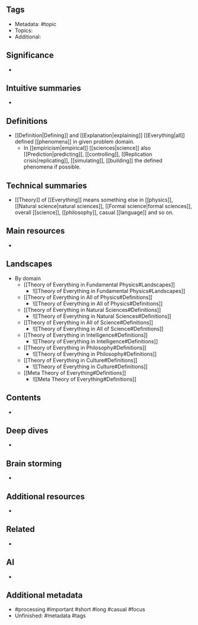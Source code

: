 ## Tags
- Metadata: #topic
- Topics: 
- Additional: 
## Significance
- 
## Intuitive summaries
- 
## Definitions
- [[Definition|Defining]] and [[Explanation|explaining]] [[Everything|all]] defined [[phenomena]] in given problem domain.
	- In [[empiricism|empirical]] [[sciences|science]] also [[Prediction|predicting]], [[controlling]], [[Replication crisis|replicating]], [[simulating]], [[building]] the defined phenomena if possible.
## Technical summaries
- [[Theory]] of [[Everything]] means something else in [[physics]], [[Natural science|natural sciences]], [[Formal science|formal sciences]], overall [[science]], [[philosophy]], casual [[language]] and so on.
## Main resources 
- 
## Landscapes
- By domain 
	- [[Theory of Everything in Fundamental Physics#Landscapes]]
		- ![[Theory of Everything in Fundamental Physics#Landscapes]]
	- [[Theory of Everything in All of Physics#Definitions]]
		- ![[Theory of Everything in All of Physics#Definitions]]
	- [[Theory of Everything in Natural Sciences#Definitions]]
		- ![[Theory of Everything in Natural Sciences#Definitions]]
	- [[Theory of Everything in All of Science#Definitions]]
		- ![[Theory of Everything in All of Science#Definitions]]
	- [[Theory of Everything in Intelligence#Definitions]]
		-  ![[Theory of Everything in Intelligence#Definitions]]
	- [[Theory of Everything in Philosophy#Definitions]]
		- ![[Theory of Everything in Philosophy#Definitions]]
	- [[Theory of Everything in Culture#Definitions]]
		- ![[Theory of Everything in Culture#Definitions]]
	- [[Meta Theory of Everything#Definitions]]
		- ![[Meta Theory of Everything#Definitions]]
## Contents
- 
## Deep dives
- 
## Brain storming
- 
## Additional resources  
- 
## Related
- 
## AI 
- 
## Additional metadata
-   #processing #important #short #long #casual #focus
- Unfinished: #metadata #tags